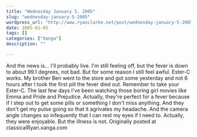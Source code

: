 ```yaml
---
title: "Wednesday January 5, 2005"
slug: "wednesday-january-5-2005"
wordpress_url: "http://www.ryanclarke.net/post/wednesday-january-5-2005/"
date: 2005-01-05
tags: []
categories: ["Xanga"]
description: ""

---
```


And the news is... I'll probably live. I'm still feeling off, but the fever is down to about 99.1 degrees, not bad. But for some reason I still feel awful. Ester-C works. My brother Ben went to the store and got some yesterday and not 6 hours after I took the first pill the fever died out. Remember to take your Ester-C. The last few days I've been watching those boring girl movies like Emma and Pride and Prejudice. Actually, they're perfect for a fever because if I step out to get some pills or something I don't miss anything. And they don't get my pulse going so that it agrivates my headache. And the camera angle changes so infequently that I can rest my eyes if I need to. Actually, they were enjoyable. But the illness is not.
Originally posted at classicalRyan.xanga.com
